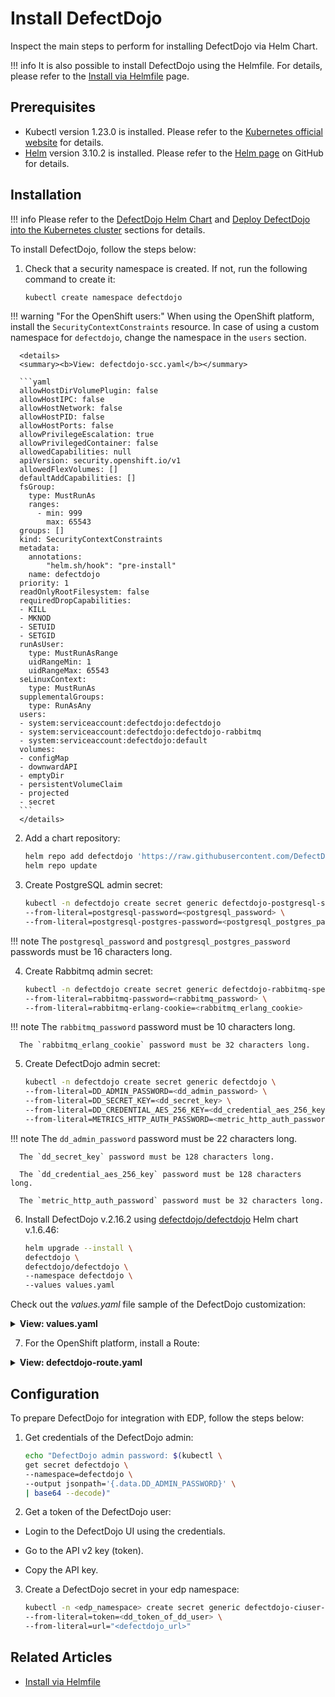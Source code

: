 # Install DefectDojo

Inspect the main steps to perform for installing DefectDojo via Helm Chart.

!!! info
    It is also possible to install DefectDojo using the Helmfile. For details, please refer to the [Install via Helmfile](./install-via-helmfile.md##deploy-defectdojo) page.

## Prerequisites

* Kubectl version 1.23.0 is installed. Please refer to the [Kubernetes official website](https://v1-23.docs.kubernetes.io/releases/download/) for details.
* [Helm](https://helm.sh) version 3.10.2 is installed. Please refer to the [Helm page](https://github.com/helm/helm/releases/tag/v3.10.2) on GitHub for details.

## Installation

!!! info
    Please refer to the [DefectDojo Helm Chart](https://github.com/DefectDojo/django-DefectDojo/tree/master/helm/defectdojo)
    and [Deploy DefectDojo into the Kubernetes cluster](https://github.com/DefectDojo/django-DefectDojo/blob/dev/readme-docs/KUBERNETES.md)
    sections for details.

To install DefectDojo, follow the steps below:

1. Check that a security namespace is created. If not, run the following command to create it:

   ```bash
   kubectl create namespace defectdojo
   ```

  !!! warning "For the OpenShift users:"
      When using the OpenShift platform, install the `SecurityContextConstraints` resource. In case of using a custom namespace for `defectdojo`, change the namespace in the `users` section.<br>

      <details>
      <summary><b>View: defectdojo-scc.yaml</b></summary>

      ```yaml
      allowHostDirVolumePlugin: false
      allowHostIPC: false
      allowHostNetwork: false
      allowHostPID: false
      allowHostPorts: false
      allowPrivilegeEscalation: true
      allowPrivilegedContainer: false
      allowedCapabilities: null
      apiVersion: security.openshift.io/v1
      allowedFlexVolumes: []
      defaultAddCapabilities: []
      fsGroup:
        type: MustRunAs
        ranges:
          - min: 999
            max: 65543
      groups: []
      kind: SecurityContextConstraints
      metadata:
        annotations:
            "helm.sh/hook": "pre-install"
        name: defectdojo
      priority: 1
      readOnlyRootFilesystem: false
      requiredDropCapabilities:
      - KILL
      - MKNOD
      - SETUID
      - SETGID
      runAsUser:
        type: MustRunAsRange
        uidRangeMin: 1
        uidRangeMax: 65543
      seLinuxContext:
        type: MustRunAs
      supplementalGroups:
        type: RunAsAny
      users:
      - system:serviceaccount:defectdojo:defectdojo
      - system:serviceaccount:defectdojo:defectdojo-rabbitmq
      - system:serviceaccount:defectdojo:default
      volumes:
      - configMap
      - downwardAPI
      - emptyDir
      - persistentVolumeClaim
      - projected
      - secret
      ```
      </details>

2. Add a chart repository:

   ```bash
   helm repo add defectdojo 'https://raw.githubusercontent.com/DefectDojo/django-DefectDojo/helm-charts'
   helm repo update
   ```

3. Create PostgreSQL admin secret:

   ```bash
   kubectl -n defectdojo create secret generic defectdojo-postgresql-specific \
   --from-literal=postgresql-password=<postgresql_password> \
   --from-literal=postgresql-postgres-password=<postgresql_postgres_password>
   ```

  !!! note
      The `postgresql_password` and `postgresql_postgres_password` passwords must be 16 characters long.

4. Create Rabbitmq admin secret:

   ```bash
   kubectl -n defectdojo create secret generic defectdojo-rabbitmq-specific \
   --from-literal=rabbitmq-password=<rabbitmq_password> \
   --from-literal=rabbitmq-erlang-cookie=<rabbitmq_erlang_cookie>
   ```

  !!! note
      The `rabbitmq_password` password must be 10 characters long.

      The `rabbitmq_erlang_cookie` password must be 32 characters long.

5. Create DefectDojo admin secret:

   ```bash
   kubectl -n defectdojo create secret generic defectdojo \
   --from-literal=DD_ADMIN_PASSWORD=<dd_admin_password> \
   --from-literal=DD_SECRET_KEY=<dd_secret_key> \
   --from-literal=DD_CREDENTIAL_AES_256_KEY=<dd_credential_aes_256_key> \
   --from-literal=METRICS_HTTP_AUTH_PASSWORD=<metric_http_auth_password>
   ```

  !!! note
      The `dd_admin_password` password must be 22 characters long.

      The `dd_secret_key` password must be 128 characters long.

      The `dd_credential_aes_256_key` password must be 128 characters long.

      The `metric_http_auth_password` password must be 32 characters long.


6. Install DefectDojo v.2.16.2 using [defectdojo/defectdojo](https://github.com/DefectDojo/django-DefectDojo/tree/master/helm/defectdojo) Helm chart v.1.6.46:

   ```bash
   helm upgrade --install \
   defectdojo \
   defectdojo/defectdojo \
   --namespace defectdojo \
   --values values.yaml
   ```

  Check out the *values.yaml* file sample of the DefectDojo customization:

  <details>
  <summary><b>View: values.yaml</b></summary>

```yaml
tag: 2.16.2
fullnameOverride: defectdojo
host: defectdojo.<ROOT_DOMAIN>
site_url: https://defectdojo.<ROOT_DOMAIN>
alternativeHosts:
  - defectdojo-django.defectdojo

initializer:
  # should be false after initial installation was performed
  run: true
django:
  ingress:
    enabled: true # change to 'false' for OpenShift
    activateTLS: false
  uwsgi:
    livenessProbe:
      # Enable liveness checks on uwsgi container. Those values are use on nginx readiness checks as well.
      # default value is 120, so in our case 20 is just fine
      initialDelaySeconds: 20
```

  </details>

7. For the OpenShift platform, install a Route:

  <details>
  <summary><b>View: defectdojo-route.yaml</b></summary>

  ```yaml
  kind: Route
  apiVersion: route.openshift.io/v1
  metadata:
    name: defectdojo
    namespace: defectdojo
  spec:
    host: defectdojo.<ROOT_DOMAIN>
    path: /
    tls:
      insecureEdgeTerminationPolicy: Redirect
      termination: edge
    to:
      kind: Service
      name: defectdojo-django
    port:
      targetPort: http
    wildcardPolicy: None

  ```
  </details>

## Configuration

To prepare DefectDojo for integration with EDP, follow the steps below:

1. Get credentials of the DefectDojo admin:

   ```bash
   echo "DefectDojo admin password: $(kubectl \
   get secret defectdojo \
   --namespace=defectdojo \
   --output jsonpath='{.data.DD_ADMIN_PASSWORD}' \
   | base64 --decode)"
   ```

2. Get a token of the DefectDojo user:

  * Login to the DefectDojo UI using the credentials.

  * Go to the API v2 key (token).

  * Copy the API key.

3. Create a DefectDojo secret in your edp namespace:

   ```bash
   kubectl -n <edp_namespace> create secret generic defectdojo-ciuser-token \
   --from-literal=token=<dd_token_of_dd_user> \
   --from-literal=url="<defectdojo_url>"
   ```

## Related Articles

* [Install via Helmfile](install-via-helmfile.md)